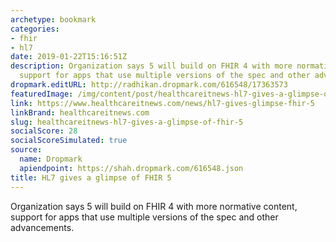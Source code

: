 ```yaml
---
archetype: bookmark
categories:
- fhir
- hl7
date: 2019-01-22T15:16:51Z
description: Organization says 5 will build on FHIR 4 with more normative content,
  support for apps that use multiple versions of the spec and other advancements.
dropmark.editURL: http://radhikan.dropmark.com/616548/17363573
featuredImage: /img/content/post/healthcareitnews-hl7-gives-a-glimpse-of-fhir-5.jpg
link: https://www.healthcareitnews.com/news/hl7-gives-glimpse-fhir-5
linkBrand: healthcareitnews.com
slug: healthcareitnews-hl7-gives-a-glimpse-of-fhir-5
socialScore: 28
socialScoreSimulated: true
source:
  name: Dropmark
  apiendpoint: https://shah.dropmark.com/616548.json
title: HL7 gives a glimpse of FHIR 5
---
```

Organization says 5 will build on FHIR 4 with more normative content, support for apps that use multiple versions of the spec and other advancements.